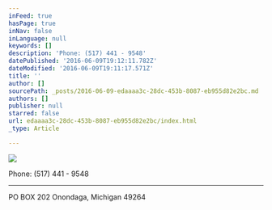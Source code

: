 ```yaml
---
inFeed: true
hasPage: true
inNav: false
inLanguage: null
keywords: []
description: 'Phone: (517) 441 - 9548'
datePublished: '2016-06-09T19:12:11.782Z'
dateModified: '2016-06-09T19:11:17.571Z'
title: ''
author: []
sourcePath: _posts/2016-06-09-edaaaa3c-28dc-453b-8087-eb955d82e2bc.md
authors: []
publisher: null
starred: false
url: edaaaa3c-28dc-453b-8087-eb955d82e2bc/index.html
_type: Article

---
```

![](https://the-grid-user-content.s3-us-west-2.amazonaws.com/afd5c594-b0dc-4b4e-a41f-a6595728d3ca.png)

Phone: (517) 441 - 9548

****

PO BOX 202 Onondaga, Michigan 49264